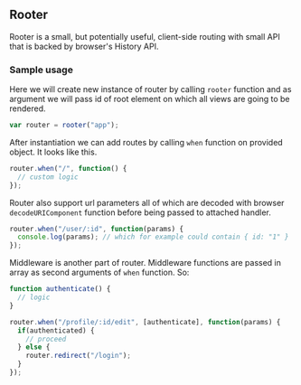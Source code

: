 ## Rooter

Rooter is a small, but potentially useful,  client-side routing with small API that is backed by browser's
History API.

### Sample usage

Here we will create new instance of router by calling `rooter` function and as
argument we will pass id of root element on which all views are going to be rendered.

```javascript
var router = rooter("app");
```

After instantiation we can add routes by calling `when` function on provided
object. It looks like this.

```javascript
router.when("/", function() {
  // custom logic
});
```

Router also support url parameters all of which are decoded with browser
`decodeURIComponent` function before being passed to attached handler.

```javascript
router.when("/user/:id", function(params) {
  console.log(params); // which for example could contain { id: "1" } 
});
```

Middleware is another part of router. Middleware functions are passed in array
as second arguments of `when` function. So:

```javascript
function authenticate() {
  // logic
}

router.when("/profile/:id/edit", [authenticate], function(params) {
  if(authenticated) {
    // proceed
  } else {
    router.redirect("/login");
  }
});
```
